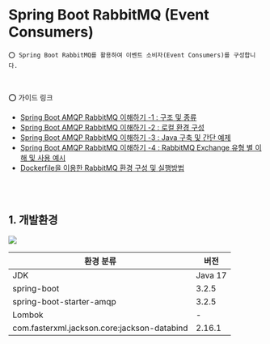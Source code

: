 # Spring Boot RabbitMQ (Event Consumers)

    ⭕️ Spring Boot RabbitMQ를 활용하여 이벤트 소비자(Event Consumers)를 구성합니다.

<br />

⭕️ 가이드 링크

* [Spring Boot AMQP RabbitMQ 이해하기 -1 : 구조 및 종류](https://adjh54.tistory.com/284)
* [Spring Boot AMQP RabbitMQ 이해하기 -2 : 로컬 환경 구성](https://adjh54.tistory.com/285)
* [Spring Boot AMQP RabbitMQ 이해하기 -3 : Java 구축 및 간단 예제](https://adjh54.tistory.com/292)
* [Spring Boot AMQP RabbitMQ 이해하기 -4 : RabbitMQ Exchange 유형 별 이해 및 사용 예시](https://adjh54.tistory.com/497)
* [Dockerfile을 이용한 RabbitMQ 환경 구성 및 실행방법](https://adjh54.tistory.com/496)

<br />
<br />

## 1. 개발환경

<img src="https://github.com/adjh54ir/blog-codes/assets/70501374/25101a53-f282-4a83-9794-e6f78619664e"/>

| 환경 분류                                       | 버전      |
|---------------------------------------------|---------|
| JDK                                         | Java 17 |
| spring-boot                                 | 3.2.5   |
| spring-boot-starter-amqp                    | 3.2.5   |
| Lombok                                      | -       |
| com.fasterxml.jackson.core:jackson-databind | 2.16.1  |

<br />
<br />